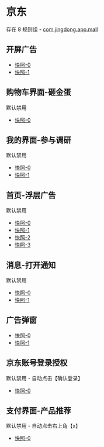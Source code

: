 # 京东

存在 8 规则组 - [com.jingdong.app.mall](/src/apps/com.jingdong.app.mall.ts)

## 开屏广告

- [快照-0](https://gkd-kit.gitee.io/import/12668289)
- [快照-1](https://gkd-kit.gitee.io/import/12519430)

## 购物车界面-砸金蛋

默认禁用

- [快照-0](https://gkd-kit.gitee.io/import/12642266)

## 我的界面-参与调研

默认禁用

- [快照-0](https://gkd-kit.gitee.io/import/12642270)
- [快照-1](https://i.gkd.li/import/12774910)

## 首页-浮层广告

默认禁用

- [快照-0](https://i.gkd.li/import/13165659)
- [快照-1](https://i.gkd.li/import/12837870)
- [快照-2](https://i.gkd.li/import/13072091)
- [快照-3](https://i.gkd.li/import/12837870)

## 消息-打开通知

默认禁用

- [快照-0](https://gkd-kit.gitee.io/import/12839864)
- [快照-1](https://gkd-kit.gitee.io/import/12839865)

## 广告弹窗

- [快照-0](https://i.gkd.li/import/13165721)
- [快照-1](https://i.gkd.li/import/13218034)

## 京东账号登录授权

默认禁用 - 自动点击【确认登录】

- [快照-0](https://gkd-kit.gitee.io/import/12901734)

## 支付界面-产品推荐

默认禁用 - 自动点击右上角【x】

- [快照-0](https://gkd-kit.gitee.io/import/13191146)
